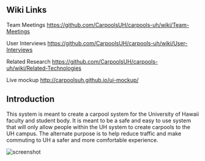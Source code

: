 Wiki Links
-------------
Team Meetings
https://github.com/CarpoolsUH/carpools-uh/wiki/Team-Meetings

User Interviews
https://github.com/CarpoolsUH/carpools-uh/wiki/User-Interviews

Related Research
https://github.com/CarpoolsUH/carpools-uh/wiki/Related-Technologies

Live mockup
http://carpoolsuh.github.io/ui-mockup/

Introduction
--------------

This system is meant to create a carpool system for the University of Hawaii faculty and student body. It is meant to be a safe and easy to use system that will only allow people within the UH system to create carpools to the UH campus. The alternate purpose is to help reduce traffic and make commuting to UH a safer and more comfortable experience.

![screenshot](https://raw.github.com/kpaek/ui-mockup/master/img/main.png)

